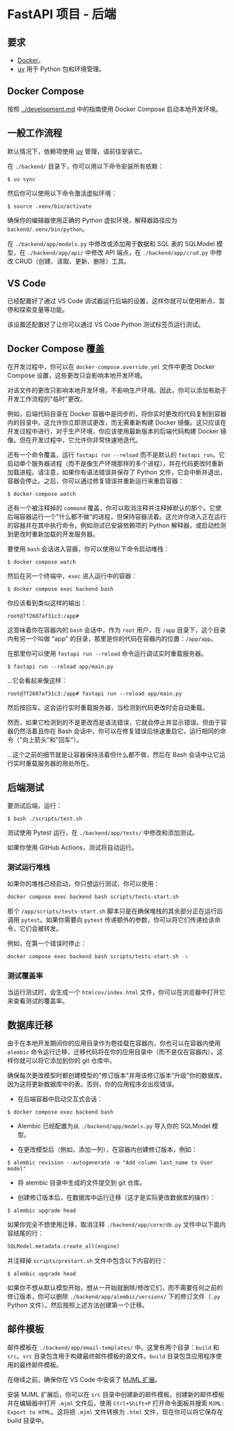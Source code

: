 # FastAPI 项目 - 后端

## 要求

* [Docker](https://www.docker.com/)。
* [uv](https://docs.astral.sh/uv/) 用于 Python 包和环境管理。

## Docker Compose

按照 [../development.md](../development.md) 中的指南使用 Docker Compose 启动本地开发环境。

## 一般工作流程

默认情况下，依赖项使用 [uv](https://docs.astral.sh/uv/) 管理，请前往安装它。

在 `./backend/` 目录下，你可以用以下命令安装所有依赖：

```console
$ uv sync
```

然后你可以使用以下命令激活虚拟环境：

```console
$ source .venv/bin/activate
```

确保你的编辑器使用正确的 Python 虚拟环境，解释器路径应为 `backend/.venv/bin/python`。

在 `./backend/app/models.py` 中修改或添加用于数据和 SQL 表的 SQLModel 模型，在 `./backend/app/api/` 中修改 API 端点，在 `./backend/app/crud.py` 中修改 CRUD（创建、读取、更新、删除）工具。

## VS Code

已经配置好了通过 VS Code 调试器运行后端的设置，这样你就可以使用断点、暂停和探索变量等功能。

该设置还配置好了让你可以通过 VS Code Python 测试标签页运行测试。

## Docker Compose 覆盖

在开发过程中，你可以在 `docker-compose.override.yml` 文件中更改 Docker Compose 设置，这些更改只会影响本地开发环境。

对该文件的更改只影响本地开发环境，不影响生产环境。因此，你可以添加有助于开发工作流程的"临时"更改。

例如，后端代码目录在 Docker 容器中是同步的，将你实时更改的代码复制到容器内的目录中。这允许你立即测试更改，而无需重新构建 Docker 镜像。这只应该在开发过程中进行，对于生产环境，你应该使用最新版本的后端代码构建 Docker 镜像。但在开发过程中，它允许你非常快速地迭代。

还有一个命令覆盖，运行 `fastapi run --reload` 而不是默认的 `fastapi run`。它启动单个服务器进程（而不是像生产环境那样的多个进程），并在代码更改时重新加载进程。请注意，如果你有语法错误并保存了 Python 文件，它会中断并退出，容器会停止。之后，你可以通过修复错误并重新运行来重启容器：

```console
$ docker compose watch
```

还有一个被注释掉的 `command` 覆盖，你可以取消注释并注释掉默认的那个。它使后端容器运行一个"什么都不做"的进程，但保持容器活着。这允许你进入正在运行的容器并在其中执行命令，例如测试已安装依赖项的 Python 解释器，或启动检测到更改时重新加载的开发服务器。

要使用 `bash` 会话进入容器，你可以使用以下命令启动堆栈：

```console
$ docker compose watch
```

然后在另一个终端中，`exec` 进入运行中的容器：

```console
$ docker compose exec backend bash
```

你应该看到类似这样的输出：

```console
root@7f2607af31c3:/app#
```

这意味着你在容器内的 `bash` 会话中，作为 `root` 用户，在 `/app` 目录下，这个目录内有另一个叫做 "app" 的目录，那里是你的代码在容器内的位置：`/app/app`。

在那里你可以使用 `fastapi run --reload` 命令运行调试实时重载服务器。

```console
$ fastapi run --reload app/main.py
```

...它会看起来像这样：

```console
root@7f2607af31c3:/app# fastapi run --reload app/main.py
```

然后按回车。这会运行实时重载服务器，当检测到代码更改时会自动重载。

然而，如果它检测到的不是更改而是语法错误，它就会停止并显示错误。但由于容器仍然活着且你在 Bash 会话中，你可以在修复错误后快速重启它，运行相同的命令（"向上箭头"和"回车"）。

...这个之前的细节就是让容器保持活着但什么都不做，然后在 Bash 会话中让它运行实时重载服务器的用处所在。

## 后端测试

要测试后端，运行：

```console
$ bash ./scripts/test.sh
```

测试使用 Pytest 运行，在 `./backend/app/tests/` 中修改和添加测试。

如果你使用 GitHub Actions，测试将自动运行。

### 测试运行堆栈

如果你的堆栈已经启动，你只想运行测试，你可以使用：

```bash
docker compose exec backend bash scripts/tests-start.sh
```

那个 `/app/scripts/tests-start.sh` 脚本只是在确保堆栈的其余部分正在运行后调用 `pytest`。如果你需要向 `pytest` 传递额外的参数，你可以将它们传递给该命令，它们会被转发。

例如，在第一个错误时停止：

```bash
docker compose exec backend bash scripts/tests-start.sh -x
```

### 测试覆盖率

当运行测试时，会生成一个 `htmlcov/index.html` 文件，你可以在浏览器中打开它来查看测试的覆盖率。

## 数据库迁移

由于在本地开发期间你的应用目录作为卷挂载在容器内，你也可以在容器内使用 `alembic` 命令运行迁移，迁移代码将在你的应用目录中（而不是仅在容器内）。这样你就可以将它添加到你的 git 仓库中。

确保每次更改模型时都创建模型的"修订版本"并用该修订版本"升级"你的数据库。因为这将更新数据库中的表。否则，你的应用程序会出现错误。

* 在后端容器中启动交互式会话：

```console
$ docker compose exec backend bash
```

* Alembic 已经配置为从 `./backend/app/models.py` 导入你的 SQLModel 模型。

* 在更改模型后（例如，添加一列），在容器内创建修订版本，例如：

```console
$ alembic revision --autogenerate -m "Add column last_name to User model"
```

* 将 alembic 目录中生成的文件提交到 git 仓库。

* 创建修订版本后，在数据库中运行迁移（这才是实际更改数据库的操作）：

```console
$ alembic upgrade head
```

如果你完全不想使用迁移，取消注释 `./backend/app/core/db.py` 文件中以下面内容结尾的行：

```python
SQLModel.metadata.create_all(engine)
```

并注释掉 `scripts/prestart.sh` 文件中包含以下内容的行：

```console
$ alembic upgrade head
```

如果你不想从默认模型开始，想从一开始就删除/修改它们，而不需要任何之前的修订版本，你可以删除 `./backend/app/alembic/versions/` 下的修订文件（`.py` Python 文件）。然后按照上述方法创建第一个迁移。

## 邮件模板

邮件模板在 `./backend/app/email-templates/` 中。这里有两个目录：`build` 和 `src`。`src` 目录包含用于构建最终邮件模板的源文件。`build` 目录包含应用程序使用的最终邮件模板。

在继续之前，确保你在 VS Code 中安装了 [MJML 扩展](https://marketplace.visualstudio.com/items?itemName=attilabuti.vscode-mjml)。

安装 MJML 扩展后，你可以在 `src` 目录中创建新的邮件模板。创建新的邮件模板并在编辑器中打开 `.mjml` 文件后，使用 `Ctrl+Shift+P` 打开命令面板并搜索 `MJML: Export to HTML`。这将把 `.mjml` 文件转换为 `.html` 文件，现在你可以将它保存在 build 目录中。
